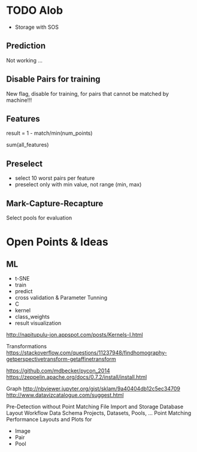 # TODO Alob

* Storage with SOS

## Prediction

Not working ...

## Disable Pairs for training

New flag, disable for training, for pairs that cannot be matched by machine!!!

## Features

result = 1 - match/min(num_points)

sum(all_features)

## Preselect

 * select 10 worst pairs per feature
 * preselect only with min value, not range (min, max)

## Mark-Capture-Recapture

 Select pools for evaluation
 

# Open Points & Ideas

## ML
 - t-SNE
 - train
 - predict
 - cross validation & Parameter Tunning
 - C
 - kernel
- class_weights
 - result visualization

http://napitupulu-jon.appspot.com/posts/Kernels-I.html

Transformations
https://stackoverflow.com/questions/11237948/findhomography-getperspectivetransform-getaffinetransform

https://github.com/mdbecker/pycon_2014
https://zeppelin.apache.org/docs/0.7.2/install/install.html

Graph
http://nbviewer.jupyter.org/gist/sklam/9a40404db12c5ec34709
http://www.datavizcatalogue.com/suggest.html


Pre-Detection without Point Matching
File Import and Storage
Database Layout Workflow Data Schema
  Projects, Datasets, Pools, ...
Point Matching Performance
Layouts and Plots for
 * Image
 * Pair
 * Pool

